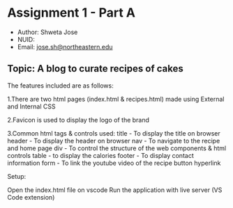 # Assignment 1 - Part A
 - Author: Shweta Jose
 - NUID: 
 - Email: jose.sh@northeastern.edu

## Topic: A blog to curate recipes of cakes

The features included are as follows:

1.There are two html pages (index.html & recipes.html) made using External and Internal CSS

2.Favicon is used to display the logo of the brand

3.Common html tags & controls used:
title - To display the title on browser
header - To display the header on browser
nav - To navigate to the recipe and home page
div - To control the structure of the web components & html controls
table - to display the calories
footer - To display contact information
form - To link the youtube video of the recipe
button
hyperlink

Setup:

Open the index.html file on vscode
Run the application with live server (VS Code extension)
